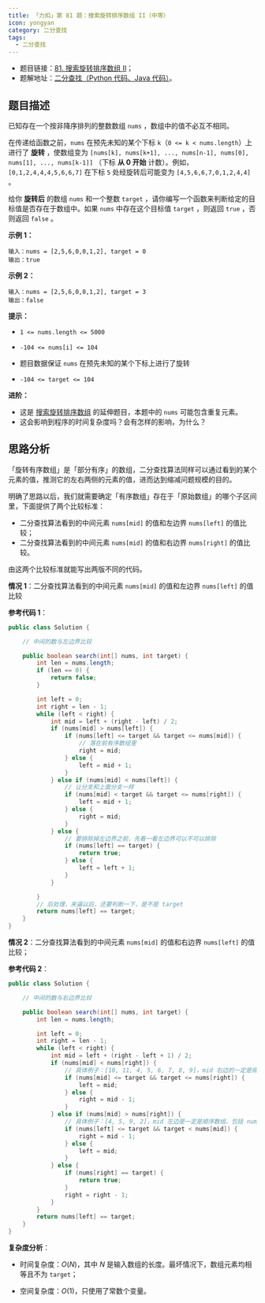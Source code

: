 ```yaml
---
title: 「力扣」第 81 题：搜索旋转排序数组 II（中等）
icon: yongyan
category: 二分查找
tags:
  - 二分查找
---
```


+ 题目链接：[81. 搜索旋转排序数组 II](https://leetcode-cn.com/problems/search-in-rotated-sorted-array-ii/)；
+ 题解地址：[二分查找（Python 代码、Java 代码）](https://leetcode-cn.com/problems/search-in-rotated-sorted-array-ii/solution/er-fen-cha-zhao-by-liweiwei1419/)。

## 题目描述

已知存在一个按非降序排列的整数数组 `nums` ，数组中的值不必互不相同。

在传递给函数之前，`nums` 在预先未知的某个下标 `k`（`0 <= k < nums.length`）上进行了 **旋转** ，使数组变为 `[nums[k], nums[k+1], ..., nums[n-1], nums[0], nums[1], ..., nums[k-1]]` （下标 **从 0 开始** 计数）。例如， `[0,1,2,4,4,4,5,6,6,7]` 在下标 `5` 处经旋转后可能变为 `[4,5,6,6,7,0,1,2,4,4]` 。

给你 **旋转后** 的数组 `nums` 和一个整数 `target` ，请你编写一个函数来判断给定的目标值是否存在于数组中。如果 `nums` 中存在这个目标值 `target` ，则返回 `true` ，否则返回 `false` 。

 **示例 1：**

```
输入：nums = [2,5,6,0,0,1,2], target = 0
输出：true
```

**示例 2：**

```
输入：nums = [2,5,6,0,0,1,2], target = 3
输出：false
```

**提示：**

- `1 <= nums.length <= 5000`
- `-104 <= nums[i] <= 104`

- 题目数据保证 `nums` 在预先未知的某个下标上进行了旋转
- `-104 <= target <= 104`

**进阶：**

- 这是 [搜索旋转排序数组](https://leetcode-cn.com/problems/search-in-rotated-sorted-array/description/) 的延伸题目，本题中的 `nums` 可能包含重复元素。
- 这会影响到程序的时间复杂度吗？会有怎样的影响，为什么？

## 思路分析

「旋转有序数组」是「部分有序」的数组，二分查找算法同样可以通过看到的某个元素的值，推测它的左右两侧的元素的值，进而达到缩减问题规模的目的。

明确了思路以后，我们就需要确定「有序数组」存在于「原始数组」的哪个子区间里，下面提供了两个比较标准：

+ 二分查找算法看到的中间元素 `nums[mid]` 的值和左边界 `nums[left]` 的值比较；
+ 二分查找算法看到的中间元素 `nums[mid]` 的值和右边界 `nums[right]` 的值比较。

由这两个比较标准就能写出两版不同的代码。

**情况 1**：二分查找算法看到的中间元素 `nums[mid]` 的值和左边界 `nums[left]` 的值比较

**参考代码 1**：


```Java []
public class Solution {

    // 中间的数与左边界比较

    public boolean search(int[] nums, int target) {
        int len = nums.length;
        if (len == 0) {
            return false;
        }

        int left = 0;
        int right = len - 1;
        while (left < right) {
            int mid = left + (right - left) / 2;
            if (nums[mid] > nums[left]) {
                if (nums[left] <= target && target <= nums[mid]) {
                    // 落在前有序数组里
                    right = mid;
                } else {
                    left = mid + 1;
                }
            } else if (nums[mid] < nums[left]) {
                // 让分支和上面分支一样
                if (nums[mid] < target && target <= nums[right]) {
                    left = mid + 1;
                } else {
                    right = mid;
                }
            } else {
                // 要排除掉左边界之前，先看一看左边界可以不可以排除
                if (nums[left] == target) {
                    return true;
                } else {
                    left = left + 1;
                }
            }

        }
        // 后处理，夹逼以后，还要判断一下，是不是 target
        return nums[left] == target;
    }
}
```

**情况 2**：二分查找算法看到的中间元素 `nums[mid]` 的值和右边界 `nums[left]` 的值比较；

**参考代码 2**：


```Java []
public class Solution {

    // 中间的数与右边界比较

    public boolean search(int[] nums, int target) {
        int len = nums.length;

        int left = 0;
        int right = len - 1;
        while (left < right) {
            int mid = left + (right - left + 1) / 2;
            if (nums[mid] < nums[right]) {
                // 具体例子：[10, 11, 4, 5, 6, 7, 8, 9]，mid 右边的一定是顺序数组，包括 nums[mid]
                if (nums[mid] <= target && target <= nums[right]) {
                    left = mid;
                } else {
                    right = mid - 1;
                }
            } else if (nums[mid] > nums[right]) {
                // 具体例子：[4, 5, 9, 2]，mid 左边是一定是顺序数组，包括 nums[mid]
                if (nums[left] <= target && target < nums[mid]) {
                    right = mid - 1;
                } else {
                    left = mid;
                }
            } else {
                if (nums[right] == target) {
                    return true;
                }
                right = right - 1;
            }
        }
        return nums[left] == target;
    }
}
```

**复杂度分析**：

+ 时间复杂度：$O(N)$，其中 $N$ 是输入数组的长度。最坏情况下，数组元素均相等且不为 `target`；

+ 空间复杂度：$O(1)$，只使用了常数个变量。
